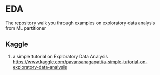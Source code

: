 # EDA
The repository walk you through examples on exploratory data analysis from ML partitioner 


## Kaggle 
1. a simple tutorial on Exploratory Data Analysis
https://www.kaggle.com/pavansanagapati/a-simple-tutorial-on-exploratory-data-analysis
